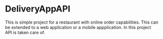 # DeliveryAppAPI
This is simple project for a restaurant with online order capabilities. This can be extended to a web application or a mobile appplication. In this project API is taken care of.
